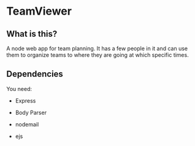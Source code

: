 # TeamViewer

## What is this?

A node web app for team planning. It has a few people in it and can use them to organize teams to where they are going at which specific times.

## Dependencies
You need:

- Express

- Body Parser

- nodemail

- ejs
